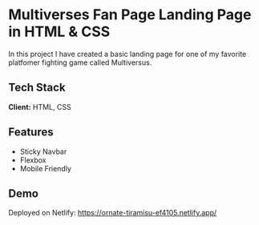# Multiverses Fan Page Landing Page in HTML & CSS

In this project I have created a basic landing page for one of my favorite platfomer fighting game called Multiversus.




## Tech Stack

**Client:** HTML, CSS




## Features

- Sticky Navbar
- Flexbox
- Mobile Friendly



## Demo

Deployed on Netlify: https://ornate-tiramisu-ef4105.netlify.app/

